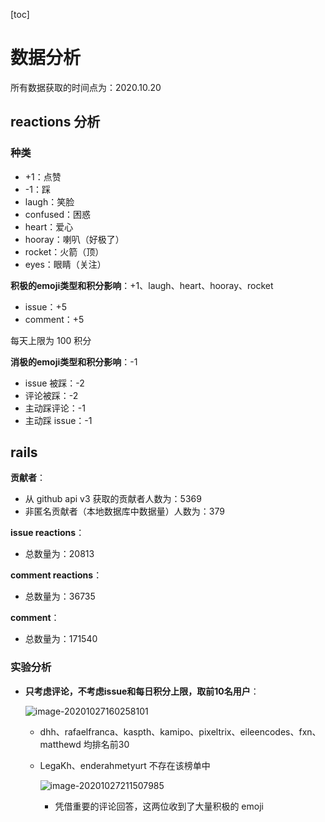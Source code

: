 [toc]

# 数据分析

所有数据获取的时间点为：2020.10.20

## reactions 分析

### 种类

- +1：点赞
- -1：踩
- laugh：笑脸
- confused：困惑
- heart：爱心
- hooray：喇叭（好极了）
- rocket：火箭（顶）
- eyes：眼睛（关注）

**积极的emoji类型和积分影响**：+1、laugh、heart、hooray、rocket

- issue：+5
- comment：+5

每天上限为 100 积分

**消极的emoji类型和积分影响**：-1

- issue 被踩：-2
- 评论被踩：-2
- 主动踩评论：-1
- 主动踩 issue：-1

## rails

**贡献者**：

- 从 github api v3 获取的贡献者人数为：5369
- 非匿名贡献者（本地数据库中数据量）人数为：379

**issue reactions**：

- 总数量为：20813

**comment reactions**：

- 总数量为：36735

**comment**：

- 总数量为：171540

### 实验分析

- **只考虑评论，不考虑issue和每日积分上限，取前10名用户**：

  ![image-20201027160258101](https://i.loli.net/2020/10/27/Xv7LkhcGfaCtFmA.png)

  - dhh、rafaelfranca、kaspth、kamipo、pixeltrix、eileencodes、fxn、matthewd 均排名前30

  - LegaKh、enderahmetyurt 不存在该榜单中

    ![image-20201027211507985](https://i.loli.net/2020/10/27/kcpzynRNeEBrltG.png)

    - 凭借重要的评论回答，这两位收到了大量积极的 emoji